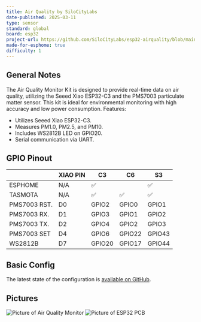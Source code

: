 ```yaml
---
title: Air Quality by SiloCityLabs
date-published: 2025-03-11
type: sensor
standard: global
board: esp32
project-url: https://github.com/SiloCityLabs/esp32-airquality/blob/main/esphome-v1.yaml
made-for-esphome: true
difficulty: 1
---
```


## General Notes

The Air Quality Monitor Kit is designed to provide real-time data on air quality, utilizing the Seeed Xiao ESP32-C3 and the PMS7003 particulate matter sensor. This kit is ideal for environmental monitoring with high accuracy and low power consumption. Features:

- Utilizes Seeed Xiao ESP32-C3.
- Measures PM1.0, PM2.5, and PM10.
- Includes WS2812B LED on GPIO20.
- Serial communication via UART.

## GPIO Pinout

|              | XIAO PIN | C3     | C6     | S3     |
|--------------|----------|--------|--------|--------|
| ESPHOME      | N/A      | ✅      |        | ✅      |
| TASMOTA      | N/A      | ✅      | ✅      | ✅      |
| PMS7003 RST. | D0       | GPIO2  | GPIO0  | GPIO1  |
| PMS7003 RX.  | D1       | GPIO3  | GPIO1  | GPIO2  |
| PMS7003 TX.  | D2       | GPIO4  | GPIO2  | GPIO3  |
| PMS7003 SET  | D4       | GPIO6  | GPIO22 | GPIO43 |
| WS2812B      | D7       | GPIO20 | GPIO17 | GPIO44 |

## Basic Config

The latest state of the configuration is [available on GitHub](https://github.com/SiloCityLabs/esp32-airquality/blob/main/esphome-v1.yaml).

## Pictures

![Picture of Air Quality Monitor](https://shop.silocitylabs.com/cdn/shop/files/PXL-20250101_132041506_2.jpg "Picture of Air Quality Monitor")
![Picture of ESP32 PCB](https://shop.silocitylabs.com/cdn/shop/files/2024-06-17T16_01_47.135Z-1000048262.jpg "Picture of ESP32 PCB")
